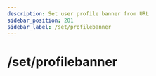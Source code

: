 ```yaml
---
description: Set user profile banner from URL
sidebar_position: 201
sidebar_label: /set/profilebanner
---
```

# /set/profilebanner